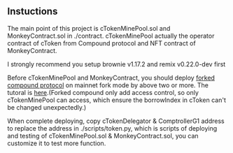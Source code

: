 
## Instuctions

The main point of this project is cTokenMinePool.sol and MonkeyContract.sol in ./contract. cTokenMinePool actually the operator contract of cToken from Compound protocol and NFT contract of MonkeyContract. 

I strongly recommend you setup brownie v1.17.2 and remix v0.22.0-dev first 

Before cTokenMinePool and MonkeyContract, you should deploy [forked compound protocol](https://github.com/loophe/cTokenMinePool/tree/master/contracts/compoundForked) on mainnet fork mode by above two or more. The tutoral is [here](https://github.com/Dapp-Learning-DAO/Dapp-Learning/blob/main/defi/Compound/contract/Compound%E5%90%88%E7%BA%A6%E9%83%A8%E7%BD%B2.md).(Forked compound only add access control, so only cTokenMinePool can access, which ensure the borrowIndex in cToken can't be changed unexpectedly.)

When complete deploying, copy cTokenDelegator & ComptrollerG1 address to replace the address in ./scripts/token.py, which is scripts of deploying and testing of cTokenMinePool.sol & MonkeyContract.sol, you can customize it to test more function.